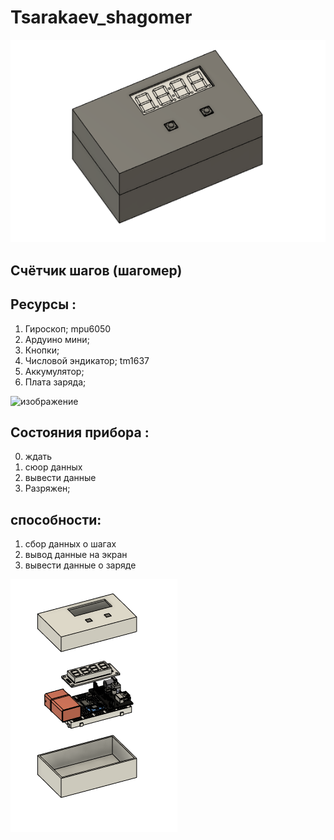 # Tsarakaev_shagomer

![изображение](https://github.com/rse-04/Tsarakaev_shagomer/blob/main/%D0%90%D1%80%D1%85%D0%B8%D0%B2/%D0%9F%D1%80%D0%B5%D0%B7%D0%B5%D0%BD%D1%82%D0%B0%D1%86%D0%B8%D1%8F/%D0%BF%D1%80%D0%B5%D0%B7%D0%B01.png)

## Счётчик  шагов (шагомер)
## Ресурсы :
1. Гироскоп; mpu6050
2. Ардуино мини;
3. Кнопки;
4. Числовой эндикатор; tm1637
5. Аккумулятор;
6. Плата заряда;

![изображение](https://github.com/user-attachments/assets/3e02fe6f-bbfe-4d50-9596-13f3bee1d66e)


## Состояния прибора :
0. ждать
1. сюор данных
2. вывести данные
3. Разряжен;

## способности:
1. сбор данных о шагах
2. вывод данные на экран
3. вывести данные о заряде

   
![изображение](https://github.com/rse-04/Tsarakaev_shagomer/blob/main/%D0%90%D1%80%D1%85%D0%B8%D0%B2/%D0%9F%D1%80%D0%B5%D0%B7%D0%B5%D0%BD%D1%82%D0%B0%D1%86%D0%B8%D1%8F/%D0%BF%D1%80%D0%B5%D0%B7%D0%B5%D0%BD%D1%82%D0%B0%D1%86%D0%B8%D1%8F%202.png)
